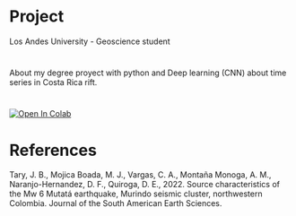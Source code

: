 # Project
Los Andes University - Geoscience student
#
About my degree proyect with python and Deep learning (CNN) about time series in Costa Rica rift.
#
[![Open In Colab](https://colab.research.google.com/assets/colab-badge.svg)](https://colab.research.google.com/drive/1s-g95v61LFbsEbFMJ6nxdHuhWyeklr30)
#
# References
Tary, J. B., Mojica Boada, M. J., Vargas, C. A., Montaña Monoga, A. M., Naranjo-Hernandez, D. F., Quiroga, D. E., 2022. Source characteristics of the Mw 6 Mutatá earthquake, Murindo seismic cluster, northwestern Colombia. Journal of the South American Earth Sciences.

